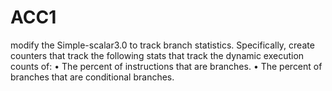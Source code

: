 # ACC1

modify the Simple-scalar3.0 to track branch
statistics. Specifically, create counters that track the following stats that track the
dynamic execution counts of:
• The percent of instructions that are branches.
• The percent of branches that are conditional branches.
